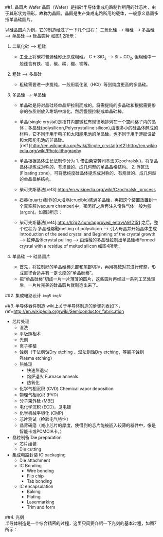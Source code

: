 <!-- pandoc -s Lithograph1.md -o Lithograph1.html -->
##1. 晶圆片 Wafer
晶圆（Wafer）是指硅半导体集成电路制作所用的硅芯片，由于其形状为圆形，故称为晶圆。晶圆是生产集成电路所用的载体，一般意义晶圆多指单晶硅圆片。

以硅晶圆片为例，它的制造经过了一下几个过程：
 二氧化硅 ——> 粗硅 ——> 多晶硅 ——> 单晶硅 ——> 硅晶圆片
如图1,2所示：

1. 二氧化硅 ——> 粗硅
    - 工业上将碳将普通硅砂还原成粗硅。 C + SiO<sub>2</sub> ——> Si + CO<sub>2</sub>, 但粗硅中一般还含有铁、铝、碳、磷、硼、铜等。
2. 粗硅 ——> 多晶硅
    - 粗硅需要进一步提纯，一般用氯化氢（HCl）等到纯度更高的多晶硅。
3. 多晶硅  ——> 单晶硅
    - 单晶硅是将对晶硅经单晶炉拉制而成的。将需提纯的多晶硅和根据需要掺杂的杂质剂放入坩埚中熔化，然后慢慢拉制成单晶硅棒。
    - 单晶(single crystal)是指其内部微粒有规律地排列在一个空间格子内的晶体；多晶硅(polysilicon,Polycrystalline silicon),由很多小的硅晶体醉成的材料，它不同于用于电子和太阳能电池的单晶硅，也不同于用于薄膜设备和太阳能电池的非晶硅。[ref1]:http://en.wikipedia.org/wiki/Single_crystal[ref2]:http://en.wikipedia.org/wiki/Photolithography
    - 单晶根据晶体生长法制作分为 1. 借由柴克劳司基法(Czochralski)，将复晶晶体提炼成对称的、有规律的、成几何型的单晶晶格结构。 2. 浮区法(Floating zone)，可将低纯度硅晶体提炼成对称的、有规律的、成几何型的单晶晶格结构。
    - 柴可夫斯基法[ref3]:http://en.wikipedia.org/wiki/Czochralski_process 
    - 石英(quartz)制作的大坩埚(crucible)盛满多晶硅，再把这个装置放置到一个真空腔(vacuum chamber)中，密闭好之后再注入惰性气体一般为氩(argon)。如图3所示：

    - 柴可夫斯基法[ref4]:http://h2g2.com/approved_entry/A912151 之后，整个过程为 多晶硅熔融melting of polysilicon ——> 引入母晶并开始晶体生成Introduction of the seed crystal and Beginning of the crystal growth ——> 拉伸晶体crystal pulling ——> 由熔融的多晶硅拉制出单晶硅棒Formed crystal with a residue of melted silicon 如图4所示：

4. 单晶硅  ——> 硅晶圆片
    - 首先，将拉制好的单晶硅棒头部和尾部切掉，再用机械对其进行修整，形成直径合适并有一定长度的“单晶硅棒”。
    - 把“单晶硅棒”切成一片一片薄薄的圆片，这些圆片再经过一系列工艺处理后，一片片完美的硅晶圆片就制造出来了。

##2. 集成电路设计
`img5` `img6`

##3. 半导体器件制造
wiki上关于半导体制造的步骤列表如下，ref=http://en.wikipedia.org/wiki/Semiconductor_fabrication

- 芯片处理
    - 湿洗
    - 平版照相术
    - 光刻
    - 离子移植
    - 蚀刻（干法刻蚀Dry etching 、湿法刻蚀Dry etching、等离子蚀刻 Plasma etching） 
    - 热处理
        - 快速热退火
        - 熔炉退火 Furnace anneals
        - 热氧化
    - 化学气相沉积 (CVD) Chemical vapor deposition
    - 物理气相沉积 (PVD)
    - 分子束外延 (MBE)
    - 电化学沉积 (ECD)，见电镀
    - 化学机械平坦化 (CMP)
    - 芯片测试（检验电气特性）
    - 晶背研磨（减小芯片的厚度，使得到的芯片能被嵌入较薄的器件中，像是智能卡或PCMCIA卡。）
- 晶粒制备 Die preparation
    - 芯片组装
    - Die cutting
- 集成电路封装 IC packaging
    - Die attachment
    - IC Bonding
        - Wire bonding
        - Flip chip
        - Tab bonding
    - IC encapsulation
        - Baking
        - Plating
        - Lasermarking
        - Trim and form

##4. 光刻       
半导体制造是一个综合精密的过程，这里只简要介绍一下光刻的基本过程，如图7所示：
